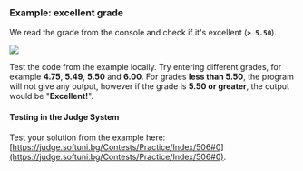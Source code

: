 ### Example: excellent grade

We read the grade from the console and check if it's excellent (**`≥ 5.50`**).

![](/assets/chapter-3-images/01.Еxcellent-result-01.png)

Test the code from the example locally. Try entering different grades, for example **4.75**, **5.49**, **5.50** and **6.00**. For grades **less than 5.50**, the program will not give any output, however if the grade is **5.50 or greater**, the output would be "**Excellent!**".

#### Testing in the Judge System

Test your solution from the example here:
[https://judge.softuni.bg/Contests/Practice/Index/506#0](https://judge.softuni.bg/Contests/Practice/Index/506#0).